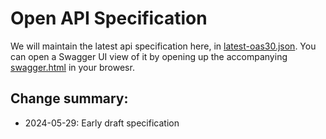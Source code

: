 # Open API Specification

We will maintain the latest api specification here, in [latest-oas30.json](./latest-oas30.json). You can open a Swagger UI view of it by opening up the accompanying [swagger.html](swagger.html) in your browesr.

## Change summary:
- 2024-05-29: Early draft specification
